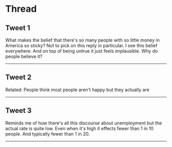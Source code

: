 # Thread

## Tweet 1

What makes the belief that there's so many people with so little money in America so sticky? Not to pick on this reply in particular. I see this belief everywhere. And on top of being untrue it just feels implausible. Why do people believe it?

---

## Tweet 2

Related: People think most people aren't happy but they actually are

---

## Tweet 3

Reminds me of how there's all this discourse about unemployment but the actual rate is quite low. Even when it's high it effects fewer than 1 in 10 people. And typically fewer than 1 in 20.

---

